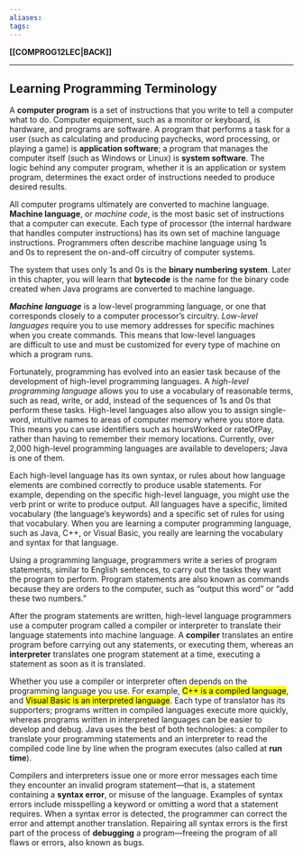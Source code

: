 ```yaml
---
aliases:
tags:
---
```

**[[COMPROG12LEC|BACK]]**

---
## Learning Programming Terminology
A **computer program** is a set of instructions that you write to tell a computer what to do. Computer equipment, such as a monitor or keyboard, is hardware, and programs are software. A program that performs a task for a user (such as calculating and producing paychecks, word processing, or playing a game) is **application software**; a program that manages the computer itself (such as Windows or Linux) is **system software**. The logic behind any computer program, whether it is an application or system program, determines the exact order of instructions needed to produce desired results.

All computer programs ultimately are converted to machine language. **Machine language**, or *machine code*, is the most basic set of instructions that a computer can execute. Each type of processor (the internal hardware that handles computer instructions) has its own set of machine language instructions. Programmers often describe machine language using 1s and 0s to represent the on-and-off circuitry of computer systems.

The system that uses only 1s and 0s is the **binary numbering system**. Later in this chapter, you will learn that **bytecode** is the name for the binary code created when Java programs are converted to machine language.

***Machine language*** is a low-level programming language, or one that corresponds closely to a computer processor’s circuitry. *Low-level languages* require you to use memory addresses for specific machines when you create commands. This means that low-level languages are difficult to use and must be customized for every type of machine on which a program runs.

Fortunately, programming has evolved into an easier task because of the development of high-level programming languages. A *high-level programming language* allows you to use a vocabulary of reasonable terms, such as read, write, or add, instead of the sequences of 1s and 0s that perform these tasks. High-level languages also allow you to assign single-word, intuitive names to areas of computer memory where you store data. This means you can use identifiers such as hoursWorked or rateOfPay, rather than having to remember their memory locations. Currently, over 2,000 high-level programming languages are available to developers; Java is one of them.

Each high-level language has its own syntax, or rules about how language elements are combined correctly to produce usable statements. For example, depending on the specific high-level language, you might use the verb print or write to produce output. All languages have a specific, limited vocabulary (the language’s keywords) and a specific set of rules for using that vocabulary. When you are learning a computer programming language, such as Java, C++, or Visual Basic, you really are learning the vocabulary and syntax for that language.

Using a programming language, programmers write a series of program statements, similar to English sentences, to carry out the tasks they want the program to perform. Program statements are also known as commands because they are orders to the computer, such as “output this word” or “add these two numbers.”

After the program statements are written, high-level language programmers use a computer program called a compiler or interpreter to translate their language statements into machine language. A **compiler** translates an entire program before carrying out any statements, or executing them, whereas an **interpreter** translates one program statement at a time, executing a statement as soon as it is translated.

Whether you use a compiler or interpreter often depends on the programming language you use. For example, <mark class="hltr-blue">C++ is a compiled language</mark>, and <mark class="hltr-blue">Visual Basic is an interpreted language</mark>. Each type of translator has its supporters; programs written in compiled languages execute more quickly, whereas programs written in interpreted languages can be easier to develop and debug. Java uses the best of both technologies: a compiler to translate your programming statements and an interpreter to read the compiled code line by line when the program executes (also called at **run time**).

Compilers and interpreters issue one or more error messages each time they encounter an invalid program statement—that is, a statement containing a **syntax error**, or misuse of the language. Examples of syntax errors include misspelling a keyword or omitting a word that a statement requires. When a syntax error is detected, the programmer can correct the error and attempt another translation. Repairing all syntax errors is the first part of the process of **debugging** a program—freeing the program of all flaws or errors, also known as bugs.